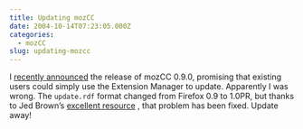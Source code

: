 ```yaml
---
title: Updating mozCC
date: 2004-10-14T07:23:05.000Z
categories:
  - mozCC
slug: updating-mozcc
---
```

I [recently announced][1]  the release of mozCC 0.9.0, promising that existing users could simply use the Extension Manager to update. Apparently I was wrong. The `update.rdf` format changed from Firefox 0.9 to 1.0PR, but thanks to Jed Brown’s [excellent resource][2] , that problem has been fixed. Update away!



 [1]: http://yergler.net/blog/archives/2004/10/11/mozcc-update
 [2]: http://jedbrown.net/mozilla/EM/
